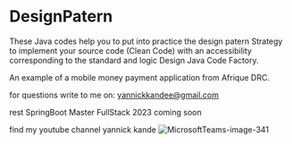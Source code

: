 # DesignPatern

These Java codes help you to put into practice the design patern Strategy to implement your source code (Clean Code) with an accessibility corresponding to the standard and logic Design Java Code Factory.

An example of a mobile money payment application from Afrique DRC.

for questions write to me on:
yannickkandee@gmail.com

rest SpringBoot Master FullStack 2023 coming soon 

find my youtube channel yannick kande
![MicrosoftTeams-image-341](https://github.com/YannKande/DesignPatern/assets/123785331/497605b0-00d6-4629-9133-f2c5f0a52bd5)

